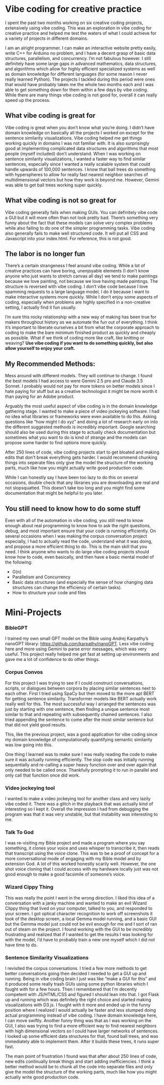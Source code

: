 # Vibe coding for creative practice
I spent the past two months working on six creative coding projects, extensively using vibe coding. This was an exploration in vibe coding for creative practice and helped me test the waters of what I could achieve for a variety of projects in different domains.
 
I am an alright programmer. I can make an interactive website pretty easily, write C++ for Arduino no problem, and I have a decent grasp of basic data structures, parallelism, and concurrency. I’m not fabulous however. I still definitely have some large gaps in advanced mathematics, data structures, and algorithms which allow for highly efficient specialized systems as well as domain knowledge for different languages (for some reason I never really learned Python).
The projects I tackled during this period were ones that would have probably taken me the whole two months each and I was able to get something down for them within a few days by vibe coding. While there are many things vibe coding is not good for, overall it can really speed up the process.

## What vibe coding is great for

Vibe coding is great when you don’t know what you’re doing. I didn’t have domain knowledge on basically all the projects I worked on except for the sentence similarity visualizations. Vibe coding helped me get things working quickly in domains I was not familiar with. It is also surprisingly good at implementing complicated data structures and algorithms that most people (myself included) don’t understand. When I was working on sentence similarity visualizations, I wanted a faster way to find similar sentences, especially since I wanted a really scalable system that could handle upwards of 100,000 sentences. I know that ball trees do something with hyperspheres to allow for really fast nearest neighbor searches of multidimensional vectors but how they work is beyond me. However, Gemini was able to get ball trees working super quickly.  

## What vibe coding is not so great for

Vibe coding generally fails when making GUIs. You can definitely vibe code a GUI but it will more often than not look pretty bad. There’s something very funny about the fact that these models can solve very complex problems while also failing to do one of the simpler programming tasks.
Vibe coding also generally fails to make well structured code. It will put all CSS and Javascript into your index.html. For reference, this is not good.

## The labor is no longer fun

There’s a certain strangeness I feel around vibe coding. While a lot of creative practices can have boring, unenjoyable elements (I don’t know anyone who just wants to stretch canvas all day) we tend to make paintings because we love painting, not because we love having made paintings. The structure is reversed with vibe coding. I don’t vibe code because I love spamming requests to a large language model, I do it because I want to make interactive systems more quickly. While I don’t enjoy some aspects of coding, especially when problems are highly specified in a non-creative setting, I actually find it fun usually. 

I’m sure this rocky relationship with a new way of making has been true for makers throughout history as we automate the fun out of everything. I think it’s important to liberate ourselves a bit from what the corporate approach to coding to make the bare minimum finished product as quickly and cheaply as possible. What if we think of coding more like craft, like knitting or weaving? **Use vibe coding if you want to do something quickly, but also allow yourself to enjoy your craft.**


## My Recommended Methods:

Mess around with different models. They will continue to change. I found the best models I had access to were Gemini 2.5 pro and Claude 3.5 Sonnet. I probably would not pay for more tokens on better models since I hate paying for stuff but as a creative technologist it might be more worth it than paying for an Adobe product.

Arguably the most useful aspect of vibe coding is in the domain knowledge gathering stage. I wanted to make a piece of video jockeying software. I had no idea what libraries or frameworks were even available to do this. Asking questions like “how might I do xyz” and doing a lot of research early on into the different suggested methods is incredibly important. Google searching should also be used during this stage to actually check documentation but sometimes what you want to do is kind of strange and the models can propose some harder to find options more quickly.

After 250 lines of code, vibe coding projects start to get bloated and making edits that don't break everything gets harder. I would recommend chunking things into seperate files only give the model the structure of the working parts, much like how you might actually write good production code.

While I can honestly say I have been too lazy to do this on several occasions, double check that any libraries you are downloading are real and not slopsquatted. This doesn’t take too long and you might find some documentation that might be helpful to you later.

## You still need to know how to do some stuff

Even with all of the automation in vibe coding, you still need to know enough about real programming to know how to ask the right questions, debug, and most important ensure that your code is running efficiently. On several occasions when I was making the corpus conversation project especially, I had to actually read the code, understand what it was doing, and propose a more efficient thing to do. This is the main skill that you need.
I think anyone who wants to do large vibe coding projects should know how to code, even basically, and then have a basic mental model of the following:
- O(n)
- Parallelism and Concurrency
- Basic data structures (and especially the sense of how changing data structures can change the efficiency of certain tasks).
- How to structure your code and files

# Mini-Projects

### BibleGPT

I trained my own small GPT model on the Bible using Andrej Karpathy’s nanoGPT library: https://github.com/karpathy/nanoGPT. Less vibe coding here and more using Gemini to parse error messages, which was very useful. This project really helped me get fast at setting up environments and gave me a lot of confidence to do other things.

### Corpus Convos

For this project I was trying to see if I could construct conversations, scripts, or dialogues between corpora by placing similar sentences next to each other. First I tried using SpaCy but then moved to the more apt BERT for getting sentence similarity. Transformer models like BERT actually work really well for this. The most successful way I arranged the sentences was just by starting with one sentence, then finding a unique sentence most similar to that and repeating with subsequently chained sentences. I also tried appending the sentence to come after the most similar sentence but that did not yield good results.

This, like the previous project, was a good application for vibe coding since my domain knowledge of computationally quantifying semantic similarity was low going into this.

One thing I learned was to make sure I was really reading the code to make sure it was actually running efficiently. The slop code was initially running sequentially and re-calling a super heavy function over and over again that only needed to be called once. Thankfully prompting it to run in parallel and only call that function once did work.


### Video jockeying tool

I wanted to make a video jockeying tool for another class and very lazily vibe coded it. There was a glitch in the playback that was actually kind of interesting so I kept it. Overall the impression I had from debugging the program was that it was very unstable, but that instability was interesting to me.

### Talk To God

I was re-visiting my Bible project and made a program where you say something, it clones your voice and uses whisper to transcribe it, then reads that transcript using the voice clone. This was to be a proof of concept for a more conversational mode of engaging with my Bible model and by extension God. A lot of this worked honestly scarily well. However, the one shot voice cloning that I could access with my hardware locally just was not good enough to make a good facsimile of someone’s voice.

### Wizard Cippy Thing

This was really the point I went in the wrong direction. I liked this idea of a conversation with a janky machine and wanted to make an evil Wizard Clippy thing that lived on your computer, talked to you, and responded to your screen. I got optical character recognition to work off screenshots it took of the desktop screen, a local Gemma model running, and a basic GUI but the Gemma model just could not be evil enough for me and I sort of ran out of steam on the project. I found working with the GUI to be incredibly frustrating and realized that if I wanted to get the results I was looking for with the model, I’d have to probably train a new one myself which I did not have time to do.

### Sentence Similarity Visualizations

I revisited the corpus conversations. I tried a few more methods to get better conversations going then decided I needed to get a GUI up and running. Being in vibe coding brain I just was like “make a GUI for this” and it produced some really trash GUIs using some python libraries which I fought with for a few hours. Then I remembered that I'm decently competent with JS/HTML/CSS and figured I should lean into that. I got Flask up and running which was definitely the right choice and started making visualizations with D3.js. I fought with it more and ended up in the funny position where I realized I would actually be faster and less stumped doing actual programming instead of vibe coding. I have domain knowledge here, I can move swiftly. Another funny thing was that as I was working on the GUI, I also was trying to find a more efficient way to find nearest neighbors with high dimensional vectors so I could have larger networks of sentences. I looked up some efficient data structures for that, found ball trees, and was immediately able to implement them. After it builds these trees, it runs super fast.

The main point of frustration I found was that after about 250 lines of code, new edits continually break things and start adding inefficiencies. I think a better method would be to chunk all the code into separate files and only give the model the structure of the working parts, much like how you might actually write good production code.

